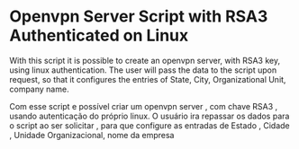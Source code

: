 # Openvpn Server Script with RSA3 Authenticated on Linux 
With this script it is possible to create an openvpn server, with RSA3 key, using linux authentication.
The user will pass the data to the script upon request, so that it configures the entries of State, City, Organizational Unit, company name.

Com esse script e possível criar  um openvpn server , com chave RSA3 , usando autenticação do próprio linux.
O usuário ira repassar os dados para o script ao ser solicitar , para que configure as entradas de Estado , Cidade , Unidade Organizacional, nome da empresa